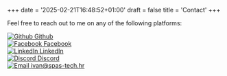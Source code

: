 +++
date = '2025-02-21T16:48:52+01:00'
draft = false
title = 'Contact'
+++

Feel free to reach out to me on any of the following platforms:



<div class="contact-icons">
    <a href="https://github.com/spasoye" target="_blank">
        <img src="/images/github.svg" alt="Github">
        <span>Github</span>
    </a>
    <br>
    <a href="https://www.facebook.com/profile.php?id=61572538727928" target="_blank">
        <img src="/images/facebook.svg" alt="Facebook">
        <span>Facebook</span>
    </a>
    <br>
    <a href="https://www.linkedin.com/in/ivan-spasi%C4%87-439374127/" target="_blank">
        <img src="/images/linkedin.svg" alt="LinkedIn">
        <span>LinkedIn</span>
    </a>
    <br>
    <a href="https://discord.com/users/604982657474101248" target="_blank">
        <img src="/images/discord.svg" alt="Discord">
        <span>Discord</span>
    </a>
    <br>
    <a href="mailto:ivan@spas-tech.hr">
        <img src="/images/email.svg" alt="Email">
        <span>ivan@spas-tech.hr</span>
    </a>
</div>